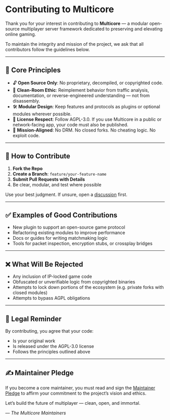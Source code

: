 # Contributing to Multicore

Thank you for your interest in contributing to **Multicore** — a modular open-source multiplayer server framework dedicated to preserving and elevating online gaming.

To maintain the integrity and mission of the project, we ask that all contributors follow the guidelines below.

---

## 🧱 Core Principles

* 🔓 **Open Source Only**: No proprietary, decompiled, or copyrighted code.
* 🧪 **Clean-Room Ethic**: Reimplement behavior from traffic analysis, documentation, or reverse-engineered understanding — not from disassembly.
* 🛠️ **Modular Design**: Keep features and protocols as plugins or optional modules wherever possible.
* 🔐 **License Respect**: Follow AGPL-3.0. If you use Multicore in a public or network-facing app, your code must also be published.
* 🧭 **Mission-Aligned**: No DRM. No closed forks. No cheating logic. No exploit code.

---

## 🧰 How to Contribute

1. **Fork the Repo**
2. **Create a Branch**: `feature/your-feature-name`
3. **Submit Pull Requests with Details**
4. Be clear, modular, and test where possible

Use your best judgment. If unsure, open a [discussion](https://github.com/your-repo-link/discussions) first.

---

## ✅ Examples of Good Contributions

* New plugin to support an open-source game protocol
* Refactoring existing modules to improve performance
* Docs or guides for writing matchmaking logic
* Tools for packet inspection, encryption stubs, or crossplay bridges

---

## ❌ What Will Be Rejected

* Any inclusion of IP-locked game code
* Obfuscated or unverifiable logic from copyrighted binaries
* Attempts to lock down portions of the ecosystem (e.g. private forks with closed modules)
* Attempts to bypass AGPL obligations

---

## 📜 Legal Reminder

By contributing, you agree that your code:

* Is your original work
* Is released under the AGPL-3.0 license
* Follows the principles outlined above

---

## ✍️ Maintainer Pledge

If you become a core maintainer, you must read and sign the [Maintainer Pledge](./MAINTAINER_PLEDGE.md) to affirm your commitment to the project’s vision and ethics.

Let’s build the future of multiplayer — clean, open, and immortal.

*— The Multicore Maintainers*
